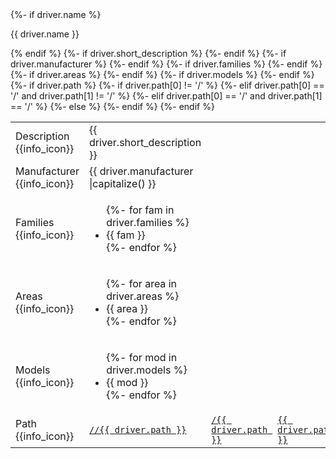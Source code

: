   <tr class = "driver">
    {%- if driver.name %}
    <td><p>{{ driver.name }}<a name="{{ driver.name|replace(" ", "-")|replace("(", "")|replace(")", "")|lower() }}"></a></p><h3 class="add-link" style="display:none">{{ driver.name }}</h3></td>
    {% endif %}
    <td>
      <table class = "nested responsive">
        <colgroup>
        <col width="10%">
      </colgroup>
        <tbody class="list">
          {%- if driver.short_description %}
          <tr>
            <td title="A short description, no more than 80 characters.">
            Description {{info_icon}}</td>
            <td>{{ driver.short_description }}</td>
          </tr>
          {%- endif %}
          {%- if driver.manufacturer %}
          <tr>
            <td title="Manufacturer of the hardware the driver applies to.">
            Manufacturer {{info_icon}}</td>
            <td>{{ driver.manufacturer |capitalize() }}</td>
          </tr>
          {%- endif %}
          {%- if driver.families %}
          <tr>
            <td title="Families of hardware the driver applies to. It could be
              &quot;generic&quot; if the driver applies to wide variety of
              hardware, for instance implemented based on a standard
              specification or API.">Families {{info_icon}}</td>
            <td>
              <ul class="comma-list">
                {%- for fam in driver.families %}
                <li>{{ fam }}</li>
                {%- endfor %}
              </ul>
            </td>
          </tr>
          {%- endif %}
          {%- if driver.areas %}
          <tr>
            <td title="The general Fuchsia system areas this driver applies to.">
            Areas {{info_icon}}</td>
            <td>
              <ul class="comma-list">
                {%- for area in driver.areas %}
                <!-- area-{{ area }} -->
                <li>{{ area }}</li>
                {%- endfor %}
              </ul>
            </td>
          </tr>
          {%- endif %}
          {%- if driver.models %}
          <tr>
            <td title="Models the driver applies to. It could be
             &quot;generic&quot; if the driver applies to wide variety of
             hardware, for instance implemented based on a standard
            specification or API">Models {{info_icon}}</td>
            <td>
              <ul class="comma-list">
                {%- for mod in driver.models %}
                <li>{{ mod }}</li>
                {%- endfor %}
              </ul>
            </td>
          </tr>
          {%- endif %}
          {%- if driver.path %}
          <tr>
            <td title="The path in the Fuchsia source tree where the driver
            source code is currently located.">Path {{info_icon}}</td>
          {%- if driver.path[0] != '/' %}
            <td><a href="{{ cs_url }}{{ driver.path }}"><code>//{{ driver.path }}</code></a></td>
          {%- elif driver.path[0] == '/' and driver.path[1] != '/' %}
            <td><a href="{{ cs_url }}{{ driver.path[1:] }}"><code>/{{ driver.path }}</code></a></td>
          {%- elif driver.path[0] == '/' and driver.path[1] == '/' %}
            <td><a href="{{ cs_url }}{{ driver.path[2:] }}"><code>{{ driver.path }}</code></a></td>
          {%- else %}
            <td><a href="{{ cs_url }}{{ driver.path }}"><code>{{ driver.path }}</code></a></td>
          {%- endif %}
          </tr>
          {%- endif %}
        </tbody>
      </table>
    </td>
  </tr>
